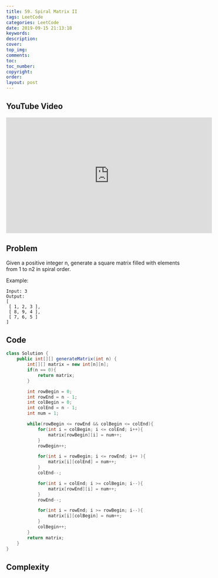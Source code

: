 ```yaml
---
title: 59. Spiral Matrix II
tags: LeetCode
categories: LeetCode
date: 2019-09-15 21:13:18
keywords:
description:
cover:
top_img:
comments:
toc:
toc_number:
copyright:
order:
layout: post
---
```


## YouTube Video

<iframe width="560" height="315" src="https://www.youtube.com/embed/HItCSdGVFq4" frameborder="0" allow="accelerometer; autoplay; encrypted-media; gyroscope; picture-in-picture" allowfullscreen></iframe>

## Problem

Given a positive integer n, generate a square matrix filled with elements from 1 to n2 in spiral order.

Example:

```
Input: 3
Output:
[
 [ 1, 2, 3 ],
 [ 8, 9, 4 ],
 [ 7, 6, 5 ]
]
```

## Code

```java
class Solution {
    public int[][] generateMatrix(int n) {
        int[][] matrix = new int[n][n];
        if(n == 0){
            return matrix;
        }

        int rowBegin = 0;
        int rowEnd = n - 1;
        int colBegin = 0;
        int colEnd = n - 1;
        int num = 1;

        while(rowBegin <= rowEnd && colBegin <= colEnd){
            for(int i = colBegin; i <= colEnd; i++){
                matrix[rowBegin][i] = num++;
            }
            rowBegin++;

            for(int i = rowBegin; i <= rowEnd; i++ ){
                matrix[i][colEnd] = num++;
            }
            colEnd--;

            for(int i = colEnd; i >= colBegin; i--){
                matrix[rowEnd][i] = num++;
            }
            rowEnd--;

            for(int i = rowEnd; i >= rowBegin; i--){
                matrix[i][colBegin] = num++;
            }
            colBegin++;
        }
        return matrix;
    }
}
```

## Complexity
